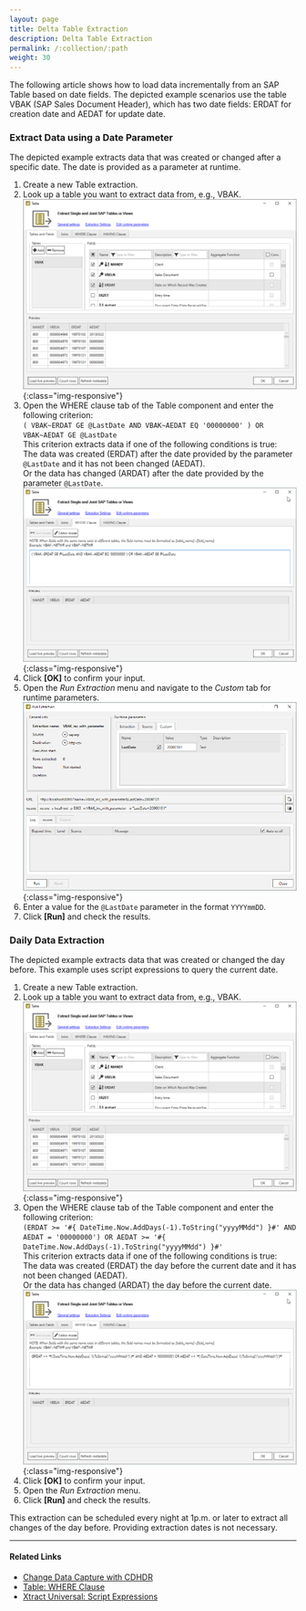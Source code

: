 ```yaml
---
layout: page
title: Delta Table Extraction
description: Delta Table Extraction
permalink: /:collection/:path
weight: 30
---
```


The following article shows how to load data incrementally from an SAP Table based on date fields.
The depicted example scenarios use the table VBAK (SAP Sales Document Header), which has two date fields: ERDAT for creation date and AEDAT for update date.

### Extract Data using a Date Parameter

The depicted example extracts data that was created or changed after a specific date.
The date is provided as a parameter at runtime.

1. Create a new Table extraction.
2. Look up a table you want to extract data from, e.g., VBAK. <br>
![VBAK-Table](/img/contents/VBAK-Table.png){:class="img-responsive"}
3. Open the WHERE clause tab of the Table component and enter the following criterion: <br>
`( VBAK~ERDAT GE @LastDate AND VBAK~AEDAT EQ '00000000' ) OR VBAK~AEDAT GE @LastDate` <br>
This criterion extracts data if one of the following conditions is true: <br>
The data was created (ERDAT) after the date provided by the parameter `@LastDate` and it has not been changed (AEDAT). <br>
Or the data has changed (ARDAT) after the date provided by the parameter `@LastDate`.
![Where-Clause_Date-Param](/img/contents/Where-Clause_Date-Param.png){:class="img-responsive"}
4. Click **[OK]** to confirm your input.
5. Open the *Run Extraction* menu and navigate to the *Custom* tab for runtime parameters.<br>
![Where-Clause_Run-Extraction-Param](/img/contents/xu/run-extraction-parameter.png){:class="img-responsive"}
6. Enter a value for the `@LastDate` parameter in the format `YYYYmmDD`.
7. Click **[Run]** and check the results.

### Daily Data Extraction

The depicted example extracts data that was created or changed the day before.
This example uses script expressions to query the current date.

1. Create a new Table extraction.
2. Look up a table you want to extract data from, e.g., VBAK. <br>
![VBAK-Table](/img/contents/VBAK-Table.png){:class="img-responsive"}
3. Open the WHERE clause tab of the Table component and enter the following criterion: <br>
`(ERDAT >= '#{ DateTime.Now.AddDays(-1).ToString("yyyyMMdd") }#' AND AEDAT = '00000000') OR AEDAT >= '#{ DateTime.Now.AddDays(-1).ToString("yyyyMMdd") }#'` <br>
This criterion extracts data if one of the following conditions is true:<br>
The data was created (ERDAT) the day before the current date and it has not been changed (AEDAT).<br>
Or the data has changed (ARDAT) the day before the current date.
![Where-Clause_Daily](/img/contents/Where-Clause-Daily.png){:class="img-responsive"}
4. Click **[OK]** to confirm your input.
5. Open the *Run Extraction* menu.
7. Click **[Run]** and check the results.

This extraction can be scheduled every night at 1p.m. or later to extract all changes of the day before.
Providing extraction dates is not necessary.
 
******

#### Related Links
- [Change Data Capture with CDHDR](https://kb.theobald-software.com/xtract-universal/change-data-capture-with-cdhdr)
- [Table: WHERE Clause](https://help.theobald-software.com/en/xtract-universal/table/where-clause)
- [Xtract Universal: Script Expressions](https://help.theobald-software.com/en/xtract-universal/advanced-techniques/script-expressions)
